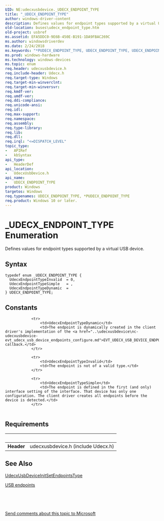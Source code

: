```yaml
---
UID: NE:udecxusbdevice._UDECX_ENDPOINT_TYPE
title: "_UDECX_ENDPOINT_TYPE"
author: windows-driver-content
description: Defines values for endpoint types supported by a virtual USB device.
old-location: buses\udecx_endpoint_type.htm
old-project: usbref
ms.assetid: EFA5DDC0-9E6B-450E-B191-1DA9FBAC269C
ms.author: windowsdriverdev
ms.date: 2/24/2018
ms.keywords: "*PUDECX_ENDPOINT_TYPE, UDECX_ENDPOINT_TYPE, UDECX_ENDPOINT_TYPE enumeration [Buses], UdecxEndpointTypeDynamic, UdecxEndpointTypeInvalid, UdecxEndpointTypeSimple, _UDECX_ENDPOINT_TYPE, buses.udecx_endpoint_type, udecxusbdevice/UDECX_ENDPOINT_TYPE, udecxusbdevice/UdecxEndpointTypeDynamic, udecxusbdevice/UdecxEndpointTypeInvalid, udecxusbdevice/UdecxEndpointTypeSimple"
ms.prod: windows-hardware
ms.technology: windows-devices
ms.topic: enum
req.header: udecxusbdevice.h
req.include-header: Udecx.h
req.target-type: Windows
req.target-min-winverclnt: 
req.target-min-winversvr: 
req.kmdf-ver: 
req.umdf-ver: 
req.ddi-compliance: 
req.unicode-ansi: 
req.idl: 
req.max-support: 
req.namespace: 
req.assembly: 
req.type-library: 
req.lib: 
req.dll: 
req.irql: "<=DISPATCH_LEVEL"
topic_type:
-	APIRef
-	kbSyntax
api_type:
-	HeaderDef
api_location:
-	UdecxUsbDevice.h
api_name:
-	UDECX_ENDPOINT_TYPE
product: Windows
targetos: Windows
req.typenames: UDECX_ENDPOINT_TYPE, *PUDECX_ENDPOINT_TYPE
req.product: Windows 10 or later.
---
```


# _UDECX_ENDPOINT_TYPE Enumeration
Defines values for endpoint types supported by a virtual USB device.

## Syntax
````
typedef enum _UDECX_ENDPOINT_TYPE { 
  UdecxEndpointTypeInvalid  = 0,
  UdecxEndpointTypeSimple   = ,
  UdecxEndpointTypeDynamic  = 
} UDECX_ENDPOINT_TYPE;
````

## Constants

<table>
            
                <tr>
                    <td>UdecxEndpointTypeDynamic</td>
                    <td>The endpoint is dynamically created in the client driver's implementation of the <a href="..\udecxusbdevice\nc-udecxusbdevice-evt_udecx_usb_device_endpoints_configure.md">EVT_UDECX_USB_DEVICE_ENDPOINTS_CONFIGURE</a> callback.</td>
                </tr>
            
                <tr>
                    <td>UdecxEndpointTypeInvalid</td>
                    <td>The endpoint is not of a valid type.</td>
                </tr>
            
                <tr>
                    <td>UdecxEndpointTypeSimple</td>
                    <td>The endpoint is defined in the first (and only) interface setting of the interface. That device has only one configuration. The client driver creates all endpoints before the device is detected.</td>
                </tr>
</table>


## Requirements
| &nbsp; | &nbsp; |
| ---- |:---- |
| **Header** | udecxusbdevice.h (include Udecx.h) |

## See Also

<a href="..\udecxusbdevice\nf-udecxusbdevice-udecxusbdeviceinitsetendpointstype.md">UdecxUsbDeviceInitSetEndpointsType</a>



<a href="https://msdn.microsoft.com/4DABCC96-F3F5-43D9-9BCF-A2663ED30137">USB endpoints</a>



 

 

<a href="mailto:wsddocfb@microsoft.com?subject=Documentation%20feedback [usbref\buses]:%20UDECX_ENDPOINT_TYPE enumeration%20 RELEASE:%20(2/24/2018)&amp;body=%0A%0APRIVACY STATEMENT%0A%0AWe use your feedback to improve the documentation. We don't use your email address for any other purpose, and we'll remove your email address from our system after the issue that you're reporting is fixed. While we're working to fix this issue, we might send you an email message to ask for more info. Later, we might also send you an email message to let you know that we've addressed your feedback.%0A%0AFor more info about Microsoft's privacy policy, see http://privacy.microsoft.com/en-us/default.aspx." title="Send comments about this topic to Microsoft">Send comments about this topic to Microsoft</a>